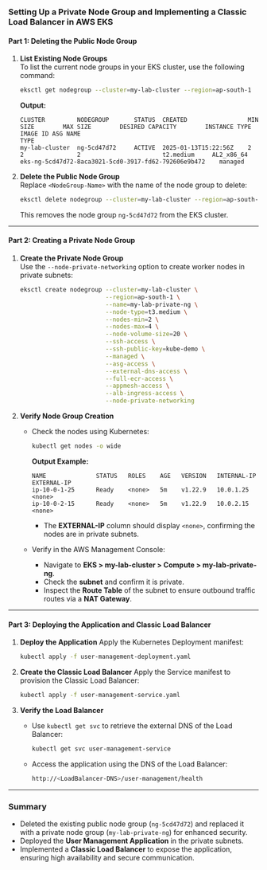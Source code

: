 ### Setting Up a Private Node Group and Implementing a Classic Load Balancer in AWS EKS

#### Part 1: Deleting the Public Node Group

1. **List Existing Node Groups**  
   To list the current node groups in your EKS cluster, use the following command:  
   ```bash
   eksctl get nodegroup --cluster=my-lab-cluster --region=ap-south-1
   ```
   **Output:**
   ```
   CLUSTER         NODEGROUP       STATUS  CREATED                 MIN SIZE        MAX SIZE        DESIRED CAPACITY        INSTANCE TYPE IMAGE ID ASG NAME                                                TYPE
   my-lab-cluster  ng-5cd47d72     ACTIVE  2025-01-13T15:22:56Z    2               2               2                       t2.medium     AL2_x86_64       eks-ng-5cd47d72-8aca3021-5cd0-3917-fd62-792606e9b472    managed
   ```

2. **Delete the Public Node Group**  
   Replace `<NodeGroup-Name>` with the name of the node group to delete:  
   ```bash
   eksctl delete nodegroup --cluster=my-lab-cluster --region=ap-south-1 --name=ng-5cd47d72
   ```
   This removes the node group `ng-5cd47d72` from the EKS cluster.

---

#### Part 2: Creating a Private Node Group

1. **Create the Private Node Group**  
   Use the `--node-private-networking` option to create worker nodes in private subnets:  
   ```bash
   eksctl create nodegroup --cluster=my-lab-cluster \
                           --region=ap-south-1 \
                           --name=my-lab-private-ng \
                           --node-type=t3.medium \
                           --nodes-min=2 \
                           --nodes-max=4 \
                           --node-volume-size=20 \
                           --ssh-access \
                           --ssh-public-key=kube-demo \
                           --managed \
                           --asg-access \
                           --external-dns-access \
                           --full-ecr-access \
                           --appmesh-access \
                           --alb-ingress-access \
                           --node-private-networking
   ```

2. **Verify Node Group Creation**  
   - Check the nodes using Kubernetes:  
     ```bash
     kubectl get nodes -o wide
     ```
     **Output Example:**
     ```
     NAME              STATUS   ROLES    AGE   VERSION   INTERNAL-IP    EXTERNAL-IP
     ip-10-0-1-25      Ready    <none>   5m    v1.22.9   10.0.1.25      <none>
     ip-10-0-2-15      Ready    <none>   5m    v1.22.9   10.0.2.15      <none>
     ```
     - The **EXTERNAL-IP** column should display `<none>`, confirming the nodes are in private subnets.

   - Verify in the AWS Management Console:  
     - Navigate to **EKS > my-lab-cluster > Compute > my-lab-private-ng**.
     - Check the **subnet** and confirm it is private.
     - Inspect the **Route Table** of the subnet to ensure outbound traffic routes via a **NAT Gateway**.

---

#### Part 3: Deploying the Application and Classic Load Balancer

1. **Deploy the Application**
   Apply the Kubernetes Deployment manifest:
   ```bash
   kubectl apply -f user-management-deployment.yaml
   ```

2. **Create the Classic Load Balancer**
   Apply the Service manifest to provision the Classic Load Balancer:
   ```bash
   kubectl apply -f user-management-service.yaml
   ```

3. **Verify the Load Balancer**
   - Use `kubectl get svc` to retrieve the external DNS of the Load Balancer:
     ```bash
     kubectl get svc user-management-service
     ```
   - Access the application using the DNS of the Load Balancer:
     ```bash
     http://<LoadBalancer-DNS>/user-management/health
     ```

---

### Summary

- Deleted the existing public node group (`ng-5cd47d72`) and replaced it with a private node group (`my-lab-private-ng`) for enhanced security.
- Deployed the **User Management Application** in the private subnets.
- Implemented a **Classic Load Balancer** to expose the application, ensuring high availability and secure communication.
